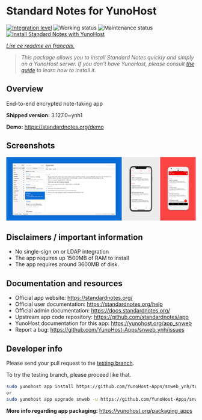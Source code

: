 <!--
N.B.: This README was automatically generated by https://github.com/YunoHost/apps/tree/master/tools/README-generator
It shall NOT be edited by hand.
-->

# Standard Notes for YunoHost

[![Integration level](https://dash.yunohost.org/integration/snweb.svg)](https://dash.yunohost.org/appci/app/snweb) ![Working status](https://ci-apps.yunohost.org/ci/badges/snweb.status.svg) ![Maintenance status](https://ci-apps.yunohost.org/ci/badges/snweb.maintain.svg)  
[![Install Standard Notes with YunoHost](https://install-app.yunohost.org/install-with-yunohost.svg)](https://install-app.yunohost.org/?app=snweb)

*[Lire ce readme en français.](./README_fr.md)*

> *This package allows you to install Standard Notes quickly and simply on a YunoHost server.
If you don't have YunoHost, please consult [the guide](https://yunohost.org/#/install) to learn how to install it.*

## Overview

End-to-end encrypted note-taking app

**Shipped version:** 3.127.0~ynh1

**Demo:** https://standardnotes.org/demo

## Screenshots

![Screenshot of Standard Notes](./doc/screenshots/standard_notes.png)

## Disclaimers / important information

* No single-sign on or LDAP integration
* The app requires up 1500MB of RAM to install
* The app requires around 3600MB of disk.

## Documentation and resources

* Official app website: <https://standardnotes.org/>
* Official user documentation: <https://standardnotes.org/help>
* Official admin documentation: <https://docs.standardnotes.org/>
* Upstream app code repository: <https://github.com/standardnotes/app>
* YunoHost documentation for this app: <https://yunohost.org/app_snweb>
* Report a bug: <https://github.com/YunoHost-Apps/snweb_ynh/issues>

## Developer info

Please send your pull request to the [testing branch](https://github.com/YunoHost-Apps/snweb_ynh/tree/testing).

To try the testing branch, please proceed like that.

``` bash
sudo yunohost app install https://github.com/YunoHost-Apps/snweb_ynh/tree/testing --debug
or
sudo yunohost app upgrade snweb -u https://github.com/YunoHost-Apps/snweb_ynh/tree/testing --debug
```

**More info regarding app packaging:** <https://yunohost.org/packaging_apps>
